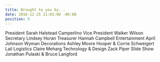 ```yaml
---
title: Brought to you by...
date: 2016-12-25 21:03:00 -06:00
position: 5
---
```


President              Sarah Halstead Camperlino 
Vice President	       Walker Wilson
Secretary	       Lindsey Horan
Treasurer	       Hannah Campbell
Entertainment          April Johnson Wyman
Decorations            Ashley Moore Hooper & Corrie Schweigert Lail
Logistics              Claire Meharg
Technology & Design    Zack Piper
Slide Show             Jonathan Pulaski & Bruce Langford
